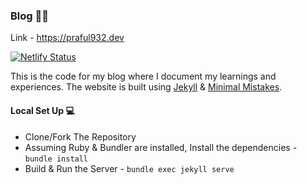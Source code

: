 ### Blog ✍🏼

Link - https://praful932.dev

[![Netlify Status](https://api.netlify.com/api/v1/badges/76b911fd-f9e5-488c-981f-797948c3aeb4/deploy-status)](https://app.netlify.com/sites/lorem-ipsum-932/deploys)

This is the code for my blog where I document my learnings and experiences. The website is built using [Jekyll](https://jekyllrb.com/) & [Minimal Mistakes](https://mmistakes.github.io/minimal-mistakes/).

#### Local Set Up 💻

* Clone/Fork The Repository
* Assuming Ruby & Bundler are installed, Install the dependencies - `bundle install`
* Build & Run the Server - `bundle exec jekyll serve`